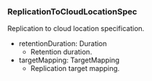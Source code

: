 ### ReplicationToCloudLocationSpec
Replication to cloud location specification.

- retentionDuration: Duration
  - Retention duration.
- targetMapping: TargetMapping
  - Replication target mapping.
